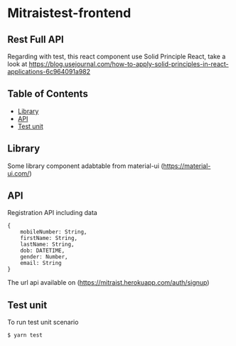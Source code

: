 # Mitraistest-frontend

## Rest Full API 
Regarding with test, this react component use Solid Principle React,
take a look at https://blog.usejournal.com/how-to-apply-solid-principles-in-react-applications-6c964091a982

## Table of Contents
- [Library](#library)
- [API](#api)
- [Test unit](#testunit)

## Library
Some library component adabtable from material-ui (https://material-ui.com/)

## API
Registration API including data
```
{
    mobileNumber: String,
    firstName: String,
    lastName: String,
    dob: DATETIME,
    gender: Number,
    email: String
}
```

The url api available on 
(https://mitraist.herokuapp.com/auth/signup)

## Test unit
To run test unit scenario

```bash
$ yarn test
```
